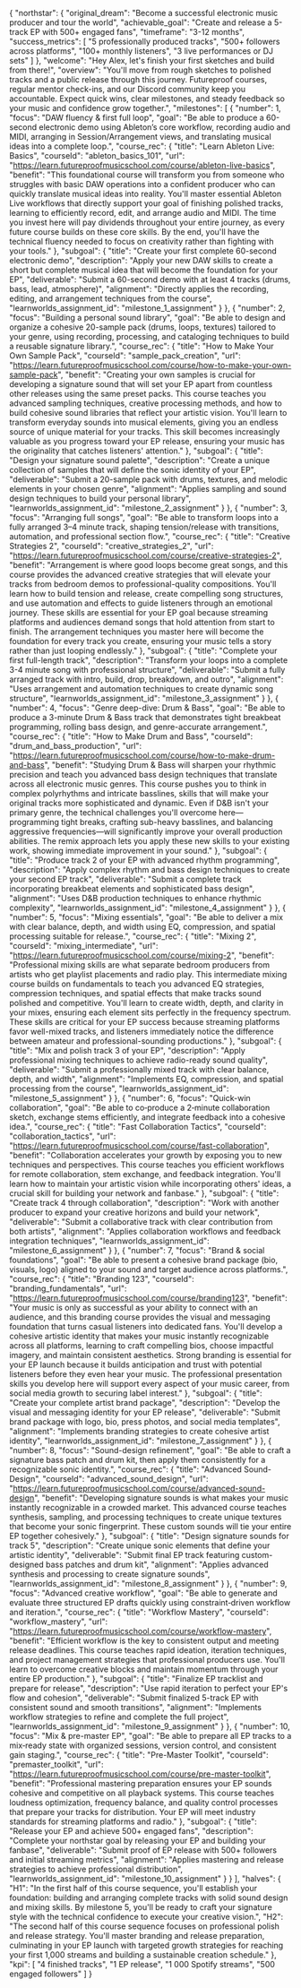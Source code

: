 {
  "northstar": {
    "original_dream": "Become a successful electronic music producer and tour the world",
    "achievable_goal": "Create and release a 5-track EP with 500+ engaged fans",
    "timeframe": "3-12 months",
    "success_metrics": [
      "5 professionally produced tracks",
      "500+ followers across platforms",
      "100+ monthly listeners",
      "3 live performances or DJ sets"
    ]
  },
  "welcome": "Hey Alex, let's finish your first sketches and build from there!",
  "overview": "You'll move from rough sketches to polished tracks and a public release through this journey. Futureproof courses, regular mentor check-ins, and our Discord community keep you accountable. Expect quick wins, clear milestones, and steady feedback so your music and confidence grow together.",
  "milestones": [
    {
      "number": 1,
      "focus": "DAW fluency & first full loop",
      "goal": "Be able to produce a 60-second electronic demo using Ableton’s core workflow, recording audio and MIDI, arranging in Session/Arrangement views, and translating musical ideas into a complete loop.",
      "course_rec": {
        "title": "Learn Ableton Live: Basics",
        "courseId": "ableton_basics_101",
        "url": "https://learn.futureproofmusicschool.com/course/ableton-live-basics",
        "benefit": "This foundational course will transform you from someone who struggles with basic DAW operations into a confident producer who can quickly translate musical ideas into reality. You'll master essential Ableton Live workflows that directly support your goal of finishing polished tracks, learning to efficiently record, edit, and arrange audio and MIDI. The time you invest here will pay dividends throughout your entire journey, as every future course builds on these core skills. By the end, you'll have the technical fluency needed to focus on creativity rather than fighting with your tools."
      },
      "subgoal": {
        "title": "Create your first complete 60-second electronic demo",
        "description": "Apply your new DAW skills to create a short but complete musical idea that will become the foundation for your EP",
        "deliverable": "Submit a 60-second demo with at least 4 tracks (drums, bass, lead, atmosphere)",
        "alignment": "Directly applies the recording, editing, and arrangement techniques from the course",
        "learnworlds_assignment_id": "milestone_1_assignment"
      }
    },
    {
      "number": 2,
      "focus": "Building a personal sound library",
      "goal": "Be able to design and organize a cohesive 20-sample pack (drums, loops, textures) tailored to your genre, using recording, processing, and cataloging techniques to build a reusable signature library.",
      "course_rec": {
        "title": "How to Make Your Own Sample Pack",
        "courseId": "sample_pack_creation",
        "url": "https://learn.futureproofmusicschool.com/course/how-to-make-your-own-sample-pack",
        "benefit": "Creating your own samples is crucial for developing a signature sound that will set your EP apart from countless other releases using the same preset packs. This course teaches you advanced sampling techniques, creative processing methods, and how to build cohesive sound libraries that reflect your artistic vision. You'll learn to transform everyday sounds into musical elements, giving you an endless source of unique material for your tracks. This skill becomes increasingly valuable as you progress toward your EP release, ensuring your music has the originality that catches listeners' attention."
      },
      "subgoal": {
        "title": "Design your signature sound palette",
        "description": "Create a unique collection of samples that will define the sonic identity of your EP",
        "deliverable": "Submit a 20-sample pack with drums, textures, and melodic elements in your chosen genre",
        "alignment": "Applies sampling and sound design techniques to build your personal library",
        "learnworlds_assignment_id": "milestone_2_assignment"
      }
    },
    {
      "number": 3,
      "focus": "Arranging full songs",
      "goal": "Be able to transform loops into a fully arranged 3–4 minute track, shaping tension/release with transitions, automation, and professional section flow.",
      "course_rec": {
        "title": "Creative Strategies 2",
        "courseId": "creative_strategies_2",
        "url": "https://learn.futureproofmusicschool.com/course/creative-strategies-2",
        "benefit": "Arrangement is where good loops become great songs, and this course provides the advanced creative strategies that will elevate your tracks from bedroom demos to professional-quality compositions. You'll learn how to build tension and release, create compelling song structures, and use automation and effects to guide listeners through an emotional journey. These skills are essential for your EP goal because streaming platforms and audiences demand songs that hold attention from start to finish. The arrangement techniques you master here will become the foundation for every track you create, ensuring your music tells a story rather than just looping endlessly."
      },
      "subgoal": {
        "title": "Complete your first full-length track",
        "description": "Transform your loops into a complete 3-4 minute song with professional structure",
        "deliverable": "Submit a fully arranged track with intro, build, drop, breakdown, and outro",
        "alignment": "Uses arrangement and automation techniques to create dynamic song structure",
        "learnworlds_assignment_id": "milestone_3_assignment"
      }
    },
    {
      "number": 4,
      "focus": "Genre deep-dive: Drum & Bass",
      "goal": "Be able to produce a 3-minute Drum & Bass track that demonstrates tight breakbeat programming, rolling bass design, and genre-accurate arrangement.",
      "course_rec": {
        "title": "How to Make Drum and Bass",
        "courseId": "drum_and_bass_production",
        "url": "https://learn.futureproofmusicschool.com/course/how-to-make-drum-and-bass",
        "benefit": "Studying Drum & Bass will sharpen your rhythmic precision and teach you advanced bass design techniques that translate across all electronic music genres. This course pushes you to think in complex polyrhythms and intricate basslines, skills that will make your original tracks more sophisticated and dynamic. Even if D&B isn't your primary genre, the technical challenges you'll overcome here—programming tight breaks, crafting sub-heavy basslines, and balancing aggressive frequencies—will significantly improve your overall production abilities. The remix approach lets you apply these new skills to your existing work, showing immediate improvement in your sound."
      },
      "subgoal": {
        "title": "Produce track 2 of your EP with advanced rhythm programming",
        "description": "Apply complex rhythm and bass design techniques to create your second EP track",
        "deliverable": "Submit a complete track incorporating breakbeat elements and sophisticated bass design",
        "alignment": "Uses D&B production techniques to enhance rhythmic complexity",
        "learnworlds_assignment_id": "milestone_4_assignment"
      }
    },
    {
      "number": 5,
      "focus": "Mixing essentials",
      "goal": "Be able to deliver a mix with clear balance, depth, and width using EQ, compression, and spatial processing suitable for release.",
      "course_rec": {
        "title": "Mixing 2",
        "courseId": "mixing_intermediate",
        "url": "https://learn.futureproofmusicschool.com/course/mixing-2",
        "benefit": "Professional mixing skills are what separate bedroom producers from artists who get playlist placements and radio play. This intermediate mixing course builds on fundamentals to teach you advanced EQ strategies, compression techniques, and spatial effects that make tracks sound polished and competitive. You'll learn to create width, depth, and clarity in your mixes, ensuring each element sits perfectly in the frequency spectrum. These skills are critical for your EP success because streaming platforms favor well-mixed tracks, and listeners immediately notice the difference between amateur and professional-sounding productions."
      },
      "subgoal": {
        "title": "Mix and polish track 3 of your EP",
        "description": "Apply professional mixing techniques to achieve radio-ready sound quality",
        "deliverable": "Submit a professionally mixed track with clear balance, depth, and width",
        "alignment": "Implements EQ, compression, and spatial processing from the course",
        "learnworlds_assignment_id": "milestone_5_assignment"
      }
    },
    {
      "number": 6,
      "focus": "Quick-win collaboration",
      "goal": "Be able to co‑produce a 2‑minute collaboration sketch, exchange stems efficiently, and integrate feedback into a cohesive idea.",
      "course_rec": {
        "title": "Fast Collaboration Tactics",
        "courseId": "collaboration_tactics",
        "url": "https://learn.futureproofmusicschool.com/course/fast-collaboration",
        "benefit": "Collaboration accelerates your growth by exposing you to new techniques and perspectives. This course teaches you efficient workflows for remote collaboration, stem exchange, and feedback integration. You'll learn how to maintain your artistic vision while incorporating others' ideas, a crucial skill for building your network and fanbase."
      },
      "subgoal": {
        "title": "Create track 4 through collaboration",
        "description": "Work with another producer to expand your creative horizons and build your network",
        "deliverable": "Submit a collaborative track with clear contribution from both artists",
        "alignment": "Applies collaboration workflows and feedback integration techniques",
        "learnworlds_assignment_id": "milestone_6_assignment"
      }
    },
    {
      "number": 7,
      "focus": "Brand & social foundations",
      "goal": "Be able to present a cohesive brand package (bio, visuals, logo) aligned to your sound and target audience across platforms.",
      "course_rec": {
        "title": "Branding 123",
        "courseId": "branding_fundamentals",
        "url": "https://learn.futureproofmusicschool.com/course/branding123",
        "benefit": "Your music is only as successful as your ability to connect with an audience, and this branding course provides the visual and messaging foundation that turns casual listeners into dedicated fans. You'll develop a cohesive artistic identity that makes your music instantly recognizable across all platforms, learning to craft compelling bios, choose impactful imagery, and maintain consistent aesthetics. Strong branding is essential for your EP launch because it builds anticipation and trust with potential listeners before they even hear your music. The professional presentation skills you develop here will support every aspect of your music career, from social media growth to securing label interest."
      },
      "subgoal": {
        "title": "Create your complete artist brand package",
        "description": "Develop the visual and messaging identity for your EP release",
        "deliverable": "Submit brand package with logo, bio, press photos, and social media templates",
        "alignment": "Implements branding strategies to create cohesive artist identity",
        "learnworlds_assignment_id": "milestone_7_assignment"
      }
    },
    {
      "number": 8,
      "focus": "Sound-design refinement",
      "goal": "Be able to craft a signature bass patch and drum kit, then apply them consistently for a recognizable sonic identity.",
      "course_rec": {
        "title": "Advanced Sound-Design",
        "courseId": "advanced_sound_design",
        "url": "https://learn.futureproofmusicschool.com/course/advanced-sound-design",
        "benefit": "Developing signature sounds is what makes your music instantly recognizable in a crowded market. This advanced course teaches synthesis, sampling, and processing techniques to create unique textures that become your sonic fingerprint. These custom sounds will tie your entire EP together cohesively."
      },
      "subgoal": {
        "title": "Design signature sounds for track 5",
        "description": "Create unique sonic elements that define your artistic identity",
        "deliverable": "Submit final EP track featuring custom-designed bass patches and drum kit",
        "alignment": "Applies advanced synthesis and processing to create signature sounds",
        "learnworlds_assignment_id": "milestone_8_assignment"
      }
    },
    {
      "number": 9,
      "focus": "Advanced creative workflow",
      "goal": "Be able to generate and evaluate three structured EP drafts quickly using constraint‑driven workflow and iteration.",
      "course_rec": {
        "title": "Workflow Mastery",
        "courseId": "workflow_mastery",
        "url": "https://learn.futureproofmusicschool.com/course/workflow-mastery",
        "benefit": "Efficient workflow is the key to consistent output and meeting release deadlines. This course teaches rapid ideation, iteration techniques, and project management strategies that professional producers use. You'll learn to overcome creative blocks and maintain momentum through your entire EP production."
      },
      "subgoal": {
        "title": "Finalize EP tracklist and prepare for release",
        "description": "Use rapid iteration to perfect your EP's flow and cohesion",
        "deliverable": "Submit finalized 5-track EP with consistent sound and smooth transitions",
        "alignment": "Implements workflow strategies to refine and complete the full project",
        "learnworlds_assignment_id": "milestone_9_assignment"
      }
    },
    {
      "number": 10,
      "focus": "Mix & pre-master EP",
      "goal": "Be able to prepare all EP tracks to a mix‑ready state with organized sessions, version control, and consistent gain staging.",
      "course_rec": {
        "title": "Pre-Master Toolkit",
        "courseId": "premaster_toolkit",
        "url": "https://learn.futureproofmusicschool.com/course/pre-master-toolkit",
        "benefit": "Professional mastering preparation ensures your EP sounds cohesive and competitive on all playback systems. This course teaches loudness optimization, frequency balance, and quality control processes that prepare your tracks for distribution. Your EP will meet industry standards for streaming platforms and radio."
      },
      "subgoal": {
        "title": "Release your EP and achieve 500+ engaged fans",
        "description": "Complete your northstar goal by releasing your EP and building your fanbase",
        "deliverable": "Submit proof of EP release with 500+ followers and initial streaming metrics",
        "alignment": "Applies mastering and release strategies to achieve professional distribution",
        "learnworlds_assignment_id": "milestone_10_assignment"
      }
    }
  ],
  "halves": {
    "H1": "In the first half of this course sequence, you'll establish your foundation: building and arranging complete tracks with solid sound design and mixing skills. By milestone 5, you'll be ready to craft your signature style with the technical confidence to execute your creative vision.",
    "H2": "The second half of this course sequence focuses on professional polish and release strategy. You'll master branding and release preparation, culminating in your EP launch with targeted growth strategies for reaching your first 1,000 streams and building a sustainable creation schedule."
  },
  "kpi": [
    "4 finished tracks",
    "1 EP release",
    "1 000 Spotify streams",
    "500 engaged followers"
  ]
}
